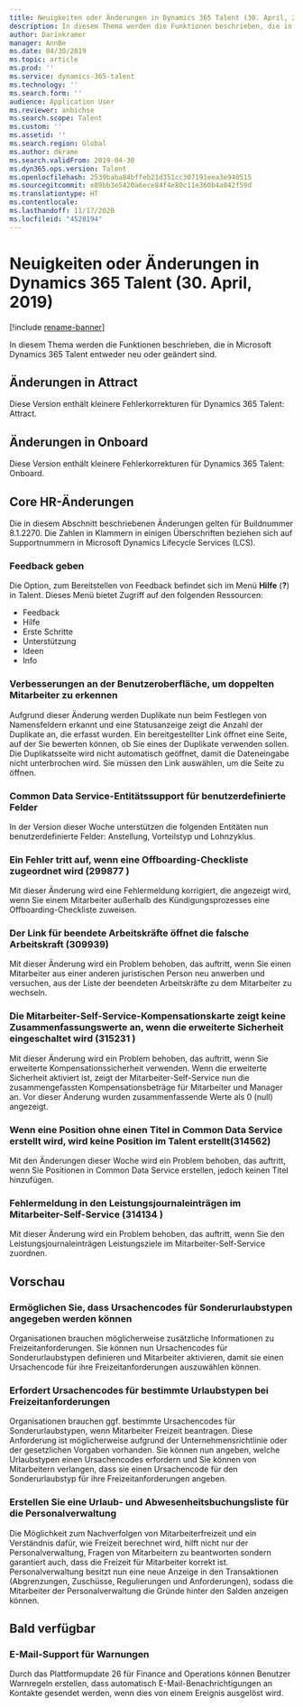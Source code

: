 ```yaml
---
title: Neuigkeiten oder Änderungen in Dynamics 365 Talent (30. April, 2019)
description: In diesem Thema werden die Funktionen beschrieben, die in Microsoft Dynamics 365 Talent entweder neu oder geändert sind.
author: Darinkramer
manager: AnnBe
ms.date: 04/30/2019
ms.topic: article
ms.prod: ''
ms.service: dynamics-365-talent
ms.technology: ''
ms.search.form: ''
audience: Application User
ms.reviewer: anbichse
ms.search.scope: Talent
ms.custom: ''
ms.assetid: ''
ms.search.region: Global
ms.author: dkrame
ms.search.validFrom: 2019-04-30
ms.dyn365.ops.version: Talent
ms.openlocfilehash: 2539baba84bffeb21d351cc307191eea3e940515
ms.sourcegitcommit: e89bb3e5420a6ece84f4e80c11e360b4a042f59d
ms.translationtype: HT
ms.contentlocale: 
ms.lasthandoff: 11/17/2020
ms.locfileid: "4528194"
---
```

# <a name="whats-new-or-changed-in-dynamics-365-talent-april-30-2019"></a>Neuigkeiten oder Änderungen in Dynamics 365 Talent (30. April, 2019)

[!include [rename-banner](~/includes/cc-data-platform-banner.md)]

In diesem Thema werden die Funktionen beschrieben, die in Microsoft Dynamics 365 Talent entweder neu oder geändert sind.

## <a name="changes-in-attract"></a>Änderungen in Attract

Diese Version enthält kleinere Fehlerkorrekturen für Dynamics 365 Talent: Attract.

## <a name="changes-in-onboard"></a>Änderungen in Onboard

Diese Version enthält kleinere Fehlerkorrekturen für Dynamics 365 Talent: Onboard.

## <a name="changes-in-core-hr"></a>Core HR-Änderungen

Die in diesem Abschnitt beschriebenen Änderungen gelten für Buildnummer 8.1.2270. Die Zahlen in Klammern in einigen Überschriften beziehen sich auf Supportnummern in Microsoft Dynamics Lifecycle Services (LCS).

### <a name="provide-feedback"></a>Feedback geben

Die Option, zum Bereitstellen von Feedback befindet sich im Menü **Hilfe** (**?**) in Talent. Dieses Menü bietet Zugriff auf den folgenden Ressourcen:

- Feedback
- Hilfe
- Erste Schritte
- Unterstützung
- Ideen
- Info

### <a name="improvements-to-the-user-interface-for-duplicate-employee-detection"></a>Verbesserungen an der Benutzeroberfläche, um doppelten Mitarbeiter zu erkennen

Aufgrund dieser Änderung werden Duplikate nun beim Festlegen von Namensfeldern erkannt und eine Statusanzeige zeigt die Anzahl der Duplikate an, die erfasst wurden. Ein bereitgestellter Link öffnet eine Seite, auf der Sie bewerten können, ob Sie eines der Duplikate verwenden sollen. Die Duplikatsseite wird nicht automatisch geöffnet, damit die Dateneingabe nicht unterbrochen wird. Sie müssen den Link auswählen, um die Seite zu öffnen.

### <a name="common-data-service-entity-support-for-custom-fields"></a>Common Data Service-Entitätssupport für benutzerdefinierte Felder

In der Version dieser Woche unterstützen die folgenden Entitäten nun benutzerdefinierte Felder: Anstellung, Vorteilstyp und Lohnzyklus.

### <a name="an-error-occurs-when-an-off-boarding-checklist-is-assigned-299877"></a>Ein Fehler tritt auf, wenn eine Offboarding-Checkliste zugeordnet wird (299877 )

Mit dieser Änderung wird eine Fehlermeldung korrigiert, die angezeigt wird, wenn Sie einem Mitarbeiter außerhalb des Kündigungsprozesses eine Offboarding-Checkliste zuweisen.

### <a name="the-exited-workers-link-opens-the-wrong-worker-309939"></a>Der Link für beendete Arbeitskräfte öffnet die falsche Arbeitskraft (309939)

Mit dieser Änderung wird ein Problem behoben, das auftritt, wenn Sie einen Mitarbeiter aus einer anderen juristischen Person neu anwerben und versuchen, aus der Liste der beendeten Arbeitskräfte zu dem Mitarbeiter zu wechseln.

### <a name="the-employee-self-service-compensation-card-doesnt-show-summary-values-when-advanced-security-is-turned-on-315231"></a>Die Mitarbeiter-Self-Service-Kompensationskarte zeigt keine Zusammenfassungswerte an, wenn die erweiterte Sicherheit eingeschaltet wird (315231 )

Mit dieser Änderung wird ein Problem behoben, das auftritt, wenn Sie erweiterte Kompensationssicherheit verwenden. Wenn die erweiterte Sicherheit aktiviert ist, zeigt der Mitarbeiter-Self-Service nun die zusammengefassten Kompensationsbeträge für Mitarbeiter und Manager an. Vor dieser Änderung wurden zusammenfassende Werte als 0 (null) angezeigt.

### <a name="if-a-position-without-a-title-is-created-in-common-data-service-no-position-is-created-in-talent-314562"></a>Wenn eine Position ohne einen Titel in Common Data Service erstellt wird, wird keine Position im Talent erstellt(314562)

Mit den Änderungen dieser Woche wird ein Problem behoben, das auftritt, wenn Sie Positionen in Common Data Service erstellen, jedoch keinen Titel hinzufügen.

### <a name="error-message-in-performance-journal-entries-in-employee-self-service-314134"></a>Fehlermeldung in den Leistungsjournaleinträgen im Mitarbeiter-Self-Service (314134 )

Mit dieser Änderung wird ein Problem behoben, das auftritt, wenn Sie den Leistungsjournaleinträgen Leistungsziele im Mitarbeiter-Self-Service zuordnen.

## <a name="in-preview"></a>Vorschau

### <a name="allow-reason-codes-to-be-specified-on-leave-types"></a>Ermöglichen Sie, dass Ursachencodes für Sonderurlaubstypen angegeben werden können

Organisationen brauchen möglicherweise zusätzliche Informationen zu Freizeitanforderungen. Sie können nun Ursachencodes für Sonderurlaubstypen definieren und Mitarbeiter aktivieren, damit sie einen Ursachencode für ihre Freizeitanforderungen auszuwählen können.

### <a name="require-reason-codes-for-specific-leave-types-on-time-off-requests"></a>Erfordert Ursachencodes für bestimmte Urlaubstypen bei Freizeitanforderungen

Organisationen brauchen ggf. bestimmte Ursachencodes für Sonderurlaubstypen, wenn Mitarbeiter Freizeit beantragen. Diese Anforderung ist möglicherweise aufgrund der Unternehmensrichtlinie oder der gesetzlichen Vorgaben vorhanden. Sie können nun angeben, welche Urlaubstypen einen Ursachencodes erfordern und Sie können von Mitarbeitern verlangen, dass sie einen Ursachencode für den Sonderurlaubstyp für ihre Freizeitanforderungen angeben.

### <a name="provide-a-leave-and-absence-transaction-list-for-hr"></a>Erstellen Sie eine Urlaub- und Abwesenheitsbuchungsliste für die Personalverwaltung

Die Möglichkeit zum Nachverfolgen von Mitarbeiterfreizeit und ein Verständnis dafür, wie Freizeit berechnet wird, hilft nicht nur der Personalverwaltung, Fragen von Mitarbeitern zu beantworten sondern garantiert auch, dass die Freizeit für Mitarbeiter korrekt ist. Personalverwaltung besitzt nun eine neue Anzeige in den Transaktionen (Abgrenzungen, Zuschüsse, Regulierungen und Anforderungen), sodass die Mitarbeiter der Personalverwaltung die Gründe hinter den Salden anzeigen können.

## <a name="coming-soon"></a>Bald verfügbar

### <a name="email-support-for-alerts"></a>E-Mail-Support für Warnungen

Durch das Plattformupdate 26 für Finance and Operations können Benutzer Warnregeln erstellen, dass automatisch E-Mail-Benachrichtigungen an Kontakte gesendet werden, wenn dies von einem Ereignis ausgelöst wird.
